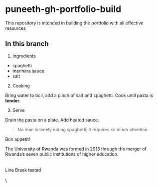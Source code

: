 # puneeth-gh-portfolio-build
 This repository is intended in building the portfolio with all effective resources


## In this branch 

1. Ingredients

- spaghetti
- marinara sauce
- salt

2. Cooking

Bring water to boil, add a pinch of salt and spaghetti. Cook until pasta is **tender**.

3. Serve

Drain the pasta on a plate. Add heated sauce. 

> No man is lonely eating spaghetti; it requires so much attention.

Bon appetit!



The [University of Rwanda](http://www.ur.ac.rw) was formed in 2013 through the merger of Rwanda’s seven public institutions of higher education.\
\
\
Line Break tested \
\
\






